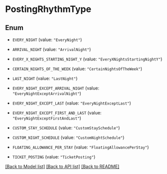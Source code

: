 # PostingRhythmType

## Enum


* `EVERY_NIGHT` (value: `"EveryNight"`)

* `ARRIVAL_NIGHT` (value: `"ArrivalNight"`)

* `EVERY_X_NIGHTS_STARTING_NIGHT_Y` (value: `"EveryXNightsStartingNightY"`)

* `CERTAIN_NIGHTS_OF_THE_WEEK` (value: `"CertainNightsOfTheWeek"`)

* `LAST_NIGHT` (value: `"LastNight"`)

* `EVERY_NIGHT_EXCEPT_ARRIVAL_NIGHT` (value: `"EveryNightExceptArrivalNight"`)

* `EVERY_NIGHT_EXCEPT_LAST` (value: `"EveryNightExceptLast"`)

* `EVERY_NIGHT_EXCEPT_FIRST_AND_LAST` (value: `"EveryNightExceptFirstAndLast"`)

* `CUSTOM_STAY_SCHEDULE` (value: `"CustomStaySchedule"`)

* `CUSTOM_NIGHT_SCHEDULE` (value: `"CustomNightSchedule"`)

* `FLOATING_ALLOWANCE_PER_STAY` (value: `"FloatingAllowancePerStay"`)

* `TICKET_POSTING` (value: `"TicketPosting"`)


[[Back to Model list]](../README.md#documentation-for-models) [[Back to API list]](../README.md#documentation-for-api-endpoints) [[Back to README]](../README.md)


